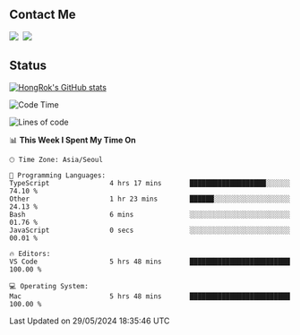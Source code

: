 ## Contact Me
<a href="https://instagram.com/_hongrok"><img src="https://img.shields.io/badge/Instagram-E4405F?style=for-the-badge&logo=Instagram&logoColor=white"/></a>&nbsp;
<img src="https://img.shields.io/badge/HongRok @hlog2e-5865F2?style=for-the-badge&logo=Discord&logoColor=white"/>&nbsp;

## Status

[![HongRok's GitHub stats](https://github-readme-stats.vercel.app/api?username=hlog2e)](https://github.com/anuraghazra/github-readme-stats)
<!--START_SECTION:waka-->
![Code Time](http://img.shields.io/badge/Code%20Time-614%20hrs%2057%20mins-blue)

![Lines of code](https://img.shields.io/badge/From%20Hello%20World%20I%27ve%20Written-514.2%20thousand%20lines%20of%20code-blue)

📊 **This Week I Spent My Time On** 

```text
🕑︎ Time Zone: Asia/Seoul

💬 Programming Languages: 
TypeScript               4 hrs 17 mins       ███████████████████░░░░░░   74.10 % 
Other                    1 hr 23 mins        ██████░░░░░░░░░░░░░░░░░░░   24.13 % 
Bash                     6 mins              ░░░░░░░░░░░░░░░░░░░░░░░░░   01.76 % 
JavaScript               0 secs              ░░░░░░░░░░░░░░░░░░░░░░░░░   00.01 % 

🔥 Editors: 
VS Code                  5 hrs 48 mins       █████████████████████████   100.00 % 

💻 Operating System: 
Mac                      5 hrs 48 mins       █████████████████████████   100.00 % 
```


 Last Updated on 29/05/2024 18:35:46 UTC
<!--END_SECTION:waka-->
